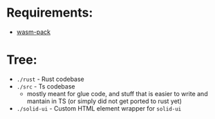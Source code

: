 # Requirements:

- [wasm-pack](https://rustwasm.github.io/wasm-pack/installer/)

# Tree:

- `./rust` - Rust codebase
- `./src` - Ts codebase
  - mostly meant for glue code, and stuff that is easier to write and mantain in TS (or simply did not get ported to rust yet)
- `./solid-ui` - Custom HTML element wrapper for `solid-ui`
